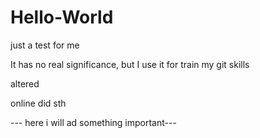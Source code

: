 # Hello-World
just a test for me

It has no real significance, but I use it for train my git skills

altered

online did sth

--- here i will ad something important---

